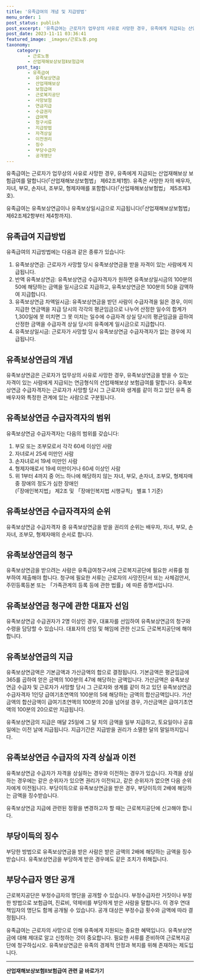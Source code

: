 ```yaml
---
title: '유족급여의 개념 및 지급방법'
menu_order: 1
post_status: publish
post_excerpt: '유족급여는 근로자가 업무상의 사유로 사망한 경우, 유족에게 지급되는 산업재해보상 보험급여를 말합니다  산업재해보상보험법  제62조제1항 . 유족은 사망한 자의 배우자, 자녀, 부모, 손자녀, 조부모, 형제자매를 포함합니다  산업재해보상보험법  제5조제3호 .'
post_date: 2023-11-11 03:36:41
featured_image: _images/근로노동.png
taxonomy:
    category:
        - 근로노동
        - 산업재해보상보험Ⅱ보험급여
    post_tag:
        - 유족급여
        -  유족보상연금
        -  산업재해보상
        -  보험급여
        -  근로복지공단
        -  사망보험
        -  연금지급
        -  수급권자
        -  급여액
        -  청구서류
        -  지급방법
        -  자격상실
        -  이전권리
        -  징수
        -  부당수급자
        -  공개명단
---
```



유족급여는 근로자가 업무상의 사유로 사망한 경우, 유족에게 지급되는 산업재해보상 보험급여를 말합니다(「산업재해보상보험법」 제62조제1항). 유족은 사망한 자의 배우자, 자녀, 부모, 손자녀, 조부모, 형제자매를 포함합니다(「산업재해보상보험법」 제5조제3호).

유족급여는 유족보상연금이나 유족보상일시금으로 지급됩니다(「산업재해보상보험법」 제62조제2항부터 제4항까지).

## 유족급여 지급방법

유족급여의 지급방법에는 다음과 같은 종류가 있습니다:

1. 유족보상연금: 근로자가 사망할 당시 유족보상연금을 받을 자격이 있는 사람에게 지급됩니다.
2. 반액 유족보상연금: 유족보상연금 수급자격자가 원하면 유족보상일시금의 100분의 50에 해당하는 금액을 일시금으로 지급하고, 유족보상연금은 100분의 50을 감액하여 지급합니다.
3. 유족보상연금 차액일시금: 유족보상연금을 받던 사람이 수급자격을 잃은 경우, 이미 지급한 연금액을 지급 당시의 각각의 평균임금으로 나누어 산정한 일수의 합계가 1,300일에 못 미치면 그 못 미치는 일수에 수급자격 상실 당시의 평균임금을 곱하여 산정한 금액을 수급자격 상실 당시의 유족에게 일시금으로 지급합니다.
4. 유족보상일시금: 근로자가 사망할 당시 유족보상연금 수급자격자가 없는 경우에 지급됩니다.

## 유족보상연금의 개념

유족보상연금은 근로자가 업무상의 사유로 사망한 경우, 유족보상연금을 받을 수 있는 자격이 있는 사람에게 지급되는 연금형식의 산업재해보상 보험급여를 말합니다. 유족보상연금 수급자격자는 근로자가 사망할 당시 그 근로자와 생계를 같이 하고 있던 유족 중 배우자와 특정한 관계에 있는 사람으로 구분됩니다.

## 유족보상연금 수급자격자의 범위

유족보상연금 수급자격자는 다음의 범위를 갖습니다:

1. 부모 또는 조부모로서 각각 60세 이상인 사람
2. 자녀로서 25세 미만인 사람
3. 손자녀로서 19세 미만인 사람
4. 형제자매로서 19세 미만이거나 60세 이상인 사람
5. 위 1부터 4까지 중 어느 하나에 해당하지 않는 자녀, 부모, 손자녀, 조부모, 형제자매 중 장애의 정도가 심한 장애인  
(「장애인복지법」 제2조 및 「장애인복지법 시행규칙」 별표 1 기준)

## 유족보상연금 수급자격자의 순위

유족보상연금 수급자격자 중 유족보상연금을 받을 권리의 순위는 배우자, 자녀, 부모, 손자녀, 조부모, 형제자매의 순서로 합니다.

## 유족보상연금의 청구

유족보상연금을 받으려는 사람은 유족급여청구서에 근로복지공단에 필요한 서류를 첨부하여 제출해야 합니다. 청구에 필요한 서류는 근로자의 사망진단서 또는 사체검안서, 주민등록등본 또는 「가족관계의 등록 등에 관한 법률」에 따른 증명서입니다. 

## 유족보상연금 청구에 관한 대표자 선임

유족보상연금 수급권자가 2명 이상인 경우, 대표자를 선임하여 유족보상연금의 청구와 수령을 담당할 수 있습니다. 대표자의 선임 및 해임에 관한 신고도 근로복지공단에 해야 합니다.

## 유족보상연금의 지급

유족보상연금액은 기본금액과 가산금액의 합으로 결정됩니다. 기본금액은 평균임금에 365를 곱하여 얻은 금액의 100분의 47에 해당하는 금액입니다. 가산금액은 유족보상연금 수급자 및 근로자가 사망할 당시 그 근로자와 생계를 같이 하고 있던 유족보상연금 수급자격자 1인당 급여기초연액의 100분의 5에 해당하는 금액의 합산금액입니다. 가산금액의 합산금액이 급여기초연액의 100분의 20을 넘어설 경우, 가산금액은 급여기초연액의 100분의 20으로만 지급됩니다.

유족보상연금의 지급은 매달 25일에 그 달 치의 금액을 일부 지급하고, 토요일이나 공휴일에는 이전 날에 지급됩니다. 지급기간은 지급받을 권리가 소멸한 달의 말일까지입니다.

## 유족보상연금 수급자의 자격 상실과 이전

유족보상연금 수급자가 자격을 상실하는 경우와 이전하는 경우가 있습니다. 자격을 상실하는 경우에는 같은 순위자가 있으면 권리가 이전되고, 같은 순위자가 없으면 다음 순위자에게 이전됩니다. 부당이득으로 유족보상연금을 받은 경우, 부당이득의 2배에 해당하는 금액을 징수받습니다.

유족보상연금 지급에 관련된 정황을 변경하고자 할 때는 근로복지공단에 신고해야 합니다.

## 부당이득의 징수

부당한 방법으로 유족보상연금을 받은 사람은 받은 금액의 2배에 해당하는 금액을 징수받습니다. 유족보상연금을 부당하게 받은 경우에도 같은 조치가 취해집니다.

## 부당수급자 명단 공개

근로복지공단은 부정수급자의 명단을 공개할 수 있습니다. 부정수급자란 거짓이나 부정한 방법으로 보험급여, 진료비, 약제비를 부당하게 받은 사람을 말합니다. 이 경우 연대책임자의 명단도 함께 공개될 수 있습니다. 공개 대상은 부정수급 횟수와 금액에 따라 결정됩니다.

유족급여는 근로자의 사망으로 인해 유족에게 지원되는 중요한 혜택입니다. 유족보상연금에 대해 제대로 알고 신청하는 것이 중요합니다. 필요한 서류를 준비하여 근로복지공단에 청구하십시오. 유족보상연금은 유족의 경제적 안정과 복지를 위해 존재하는 제도입니다.
<!-- wp:separator -->
<hr class="wp-block-separator has-alpha-channel-opacity"/>
<!-- /wp:separator -->

<!-- wp:group {"backgroundColor":"base","layout":{"type":"constrained"}} -->
<div class="wp-block-group has-base-background-color has-background"><!-- wp:paragraph {"align":"center","fontSize":"medium"} -->
<p class="has-text-align-center has-large-font-size"><strong>산업재해보상보험Ⅱ보험급여 관련 글 바로가기</strong></p>
<!-- /wp:paragraph -->


<!-- wp:latest-posts
{"categories":[{"id":10872,"count":19,"description":"","link":"https://uknowlaw.com/category/%ec%82%b0%ec%97%85%ec%9e%ac%ed%95%b4%eb%b3%b4%ec%83%81%eb%b3%b4%ed%97%98%e2%85%b1%eb%b3%b4%ed%97%98%ea%b8%89%ec%97%ac/","name":"산업재해보상보험Ⅱ보험급여","slug":"산업재해보상보험Ⅱ보험급여","taxonomy":"category","parent":0,"meta":[],"_links":{"self":[{"href":"https://uknowlaw.com/wp-json/wp/v2/categories/10872"}],"collection":[{"href":"https://uknowlaw.com/wp-json/wp/v2/categories"}],"about":[{"href":"https://uknowlaw.com/wp-json/wp/v2/taxonomies/category"}],"wp:post_type":[{"href":"https://uknowlaw.com/wp-json/wp/v2/posts?categories=10872"}],"curies":[{"name":"wp","href":"https://api.w.org/{rel}","templated":true}]}}],"postsToShow":100,"excerptLength":28,"postLayout":"grid","columns":2,"featuredImageAlign":"left","featuredImageSizeSlug":"large","fontSize":18px} /--></div>
<!-- /wp:group -->